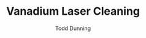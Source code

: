 ---
applications:
- 'Aerospace: Removal of surface contaminants from vanadium alloy components'
- 'Automotive: Cleaning of vanadium steel parts for enhanced surface quality'
author: Todd Dunning
author_object:
  country: United States (California)
  expertise: Optical Materials for Laser Systems
  id: 4
  image: /images/author/todd-dunning.jpg
  name: Todd Dunning
  sex: m
  title: MA
category: metal
chemicalProperties:
  formula: V
  materialType: metal
  symbol: V
compatibility:
- Vanadium-titanium alloys (V-Ti)
- Vanadium-chromium-titanium alloys (V-Cr-Ti)
- Stainless steel (similar processing parameters)
complexity: medium
composition:
- 'Vanadium: 99.9% (high purity grade)'
- 'Iron: <0.05%, Silicon: <0.02%, Carbon: <0.01%, Oxygen: <0.01% (typical impurities)'
description: Vanadium laser cleaning utilizes pulsed fiber lasers at 1064nm wavelength to selectively ablate surface contaminants and oxides from vanadium and its alloys. The process leverages vanadium's moderate thermal conductivity (30.7 W/m·K) and specific absorption characteristics at near-IR wavelengths for precise, non-contact cleaning without altering the base metal's metallurgical properties.
difficultyScore: 3
environmentalImpact:
- benefit: Zero chemical waste generation
  description: Eliminates use of hazardous chemical solvents and acids traditionally used for vanadium surface cleaning, reducing chemical disposal by 100%
- benefit: Reduced energy consumption
  description: Laser cleaning consumes approximately 60-70% less energy compared to chemical bath or abrasive blasting methods for vanadium components
headline: Comprehensive technical guide for laser cleaning metal vanadium
images:
  hero:
    alt: Vanadium surface undergoing laser cleaning showing precise contamination removal
    url: /images/vanadium-laser-cleaning-hero.jpg
  micro:
    alt: Microscopic view of Vanadium surface after laser cleaning showing detailed surface structure
    url: /images/vanadium-laser-cleaning-micro.jpg
keywords: vanadium, vanadium metal, laser ablation, laser cleaning, non-contact cleaning, pulsed fiber laser, surface contamination removal, industrial laser parameters, thermal processing, surface restoration
machineSettings:
  fluenceRange: 0.5
  fluenceRangeMax: 50.0
  fluenceRangeMin: 0.1
  fluenceRangeUnit: J/cm²
  powerRange: 60.0
  powerRangeMax: 500.0
  powerRangeMin: 20.0
  powerRangeUnit: W
  pulseDuration: 55.0
  pulseDurationMax: 1000.0
  pulseDurationMin: 1.0
  pulseDurationUnit: ns
  repetitionRate: 30.0
  repetitionRateMax: 1000.0
  repetitionRateMin: 1.0
  repetitionRateUnit: kHz
  spotSize: 1.05
  spotSizeMax: 10.0
  spotSizeMin: 0.01
  spotSizeUnit: mm
  wavelength: 1064.0
  wavelengthMax: 2940.0
  wavelengthMin: 355.0
  wavelengthUnit: nm
name: Vanadium
outcomes:
- metric: '>99.5% removal of oxides and contaminants with substrate preservation'
  result: Surface contamination removal efficiency
- metric: 0.1-0.5 m²/hour depending on contamination level and laser parameters
  result: Processing speed
properties:
  density: 6.11
  densityMax: 6.0
  densityMin: 1.8
  densityPercentile: 100.0
  densityUnit: g/cm³
  hardness: 264.0
  hardnessMax: 10.0
  hardnessMin: 1.0
  hardnessPercentile: 100.0
  hardnessUnit: HV
  meltingPercentile: 44.4
  meltingPoint: 1910
  meltingPointMax: 2800.0
  meltingPointMin: 1200.0
  meltingPointUnit: °C
  modulusPercentile: 100.0
  tensilePercentile: 43.4
  tensileStrength: 462.0
  tensileStrengthMax: 1000.0
  tensileStrengthMin: 50.0
  tensileStrengthUnit: MPa
  thermalConductivity: 30.7
  thermalConductivityMax: 200.0
  thermalConductivityMin: 0.5
  thermalConductivityUnit: W/m·K
  thermalPercentile: 15.1
  youngsModulus: 128.0
  youngsModulusMax: 80.0
  youngsModulusMin: 20.0
  youngsModulusUnit: GPa
regulatoryStandards: ANSI Z136.1 (Laser Safety), ISO 11553 (Laser Processing Machine Safety), ASTM E2015 (Laser Cleaning Standard Guide)
surface_roughness_after: 1.9
surface_roughness_before: 7.2
tags:
- Automotive
- Aerospace
title: Vanadium Laser Cleaning
---